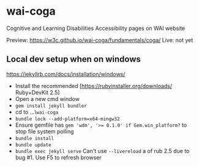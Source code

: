 # wai-coga
Cognitive and Learning Disabilities Accessibility pages on WAI website

Preview: https://w3c.github.io/wai-coga/fundamentals/coga/
Live: not yet

## Local dev setup when on windows

https://jekyllrb.com/docs/installation/windows/

* Install the recommended [https://rubyinstaller.org/downloads/ Ruby+DevKit 2.5]
* Open a new cmd window
* ```gem install jekyll bundler```
* cd to ...\\```wai-coga```
* ```bundle lock --add-platform=x64-mingw32```
* Ensure gemfile has ```gem 'wdm', '>= 0.1.0' if Gem.win_platform?``` to stop file system polling
* ```bundle install```
* ```bundle update```
* ```bundle exec jekyll serve``` Can't use `--livereload` a of rub 2.5 due to bug #1. Use F5 to refresh browser
